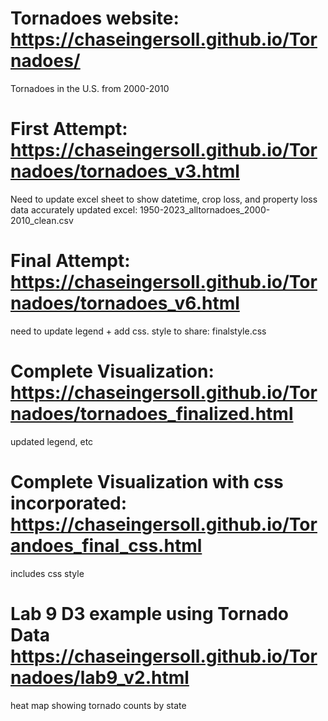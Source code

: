 # Tornadoes website: https://chaseingersoll.github.io/Tornadoes/
Tornadoes in the U.S. from 2000-2010
# First Attempt: https://chaseingersoll.github.io/Tornadoes/tornadoes_v3.html
Need to update excel sheet to show datetime, crop loss, and property loss data accurately
updated excel: 1950-2023_alltornadoes_2000-2010_clean.csv
# Final Attempt: https://chaseingersoll.github.io/Tornadoes/tornadoes_v6.html
need to update legend + add css. 
style to share: finalstyle.css
# Complete Visualization: https://chaseingersoll.github.io/Tornadoes/tornadoes_finalized.html
updated legend, etc
# Complete Visualization with css incorporated: https://chaseingersoll.github.io/Torandoes_final_css.html
includes css style
# Lab 9 D3 example using Tornado Data https://chaseingersoll.github.io/Tornadoes/lab9_v2.html
heat map showing tornado counts by state 
